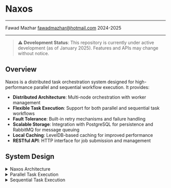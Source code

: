 # Naxos

---

Fawad Mazhar <fawadmazhar@hotmail.com> 2024-2025

---

> ⚠️ **Development Status**: This repository is currently under active development (as of January 2025). Features and APIs may change without notice.

## Overview

Naxos is a distributed task orchestration system designed for high-performance parallel and sequential workflow execution. It provides:

- **Distributed Architecture**: Multi-node orchestration with worker management
- **Flexible Task Execution**: Support for both parallel and sequential task workflows
- **Fault Tolerance**: Built-in retry mechanisms and failure handling
- **Scalable Storage**: Integration with PostgreSQL for persistence and RabbitMQ for message queuing
- **Local Caching**: LevelDB-based caching for improved performance
- **RESTful API**: HTTP interface for job submission and management


## System Design
<details>
  <summary>Naxos Architecture</summary>
  
  ```mermaid
  flowchart TB
    subgraph "API Layer"
      client[Client]
      api[API Server]
    end

    subgraph "Storage Layer"
      pg[(PostgreSQL)]
      rmq[(RabbitMQ)]
    end

    subgraph "Orchestration Layer"
      orch1[Orchestrator Node 1]
      orch2[Orchestrator Node 2]
      
      subgraph "Workers (Node 1)"
        w1[Worker 1]
        w2[Worker 2]
        ldb1[(LevelDB 1)]
      end
      
      subgraph "Workers (Node 2)"
        w3[Worker 1]
        w4[Worker 2]
        ldb2[(LevelDB 2)]
      end
    end

    client -->|HTTP| api
    api -->|Store/Query| pg
    api -->|Enqueue Jobs| rmq
    
    orch1 -->|Spawn| w1
    orch1 -->|Spawn| w2
    orch2 -->|Spawn| w3
    orch2 -->|Spawn| w4
    
    w1 & w2 -->|Cache| ldb1
    w3 & w4 -->|Cache| ldb2
    
    orch1 & orch2 -->|Consume Jobs| rmq
    w1 & w2 & w3 & w4 -->|Read Job Definitions| pg
  ```
</details>

<details>
  <summary>Parallel Task Execution</summary>

  ```mermaid
  graph TD
    task1[Initial Task<br/>MaxRetry: 3<br/>Function: Task1]
    task2[Parallel Task A<br/>MaxRetry: 2<br/>Function: Task2]
    task3[Parallel Task B<br/>MaxRetry: 2<br/>Function: Task3]
    task4[Final Task<br/>MaxRetry: 1<br/>Function: Task4]

    task1 --> task2
    task1 --> task3
    task2 --> task4
    task3 --> task4

    style task1 fill:#fff,stroke:#333,stroke-width:1px
    style task2 fill:#fff,stroke:#333,stroke-width:1px
    style task3 fill:#fff,stroke:#333,stroke-width:1px
    style task4 fill:#fff,stroke:#333,stroke-width:1px
  ```
  This diagram represents a parallel task execution flow where:
  1. `Initial Task` runs first
  2. `Parallel Task A` and `Parallel Task B` run in parallel after `Initial Task` completes
  3. `Final Task` runs only after both parallel tasks complete
  4. Each task has its own retry policy defined by `maxRetry`
</details>

<details>
  <summary>Sequential Task Execution</summary>

  ```mermaid
  graph TD
    task1[First Task<br/>MaxRetry: 3<br/>Function: Task1]
    task2[Second Task<br/>MaxRetry: 2<br/>Function: Task2]
    task3[Third Task<br/>MaxRetry: 1<br/>Function: Task3]

    task1 --> task2
    task2 --> task3

    style task1 fill:#fff,stroke:#333,stroke-width:1px
    style task2 fill:#fff,stroke:#333,stroke-width:1px
    style task3 fill:#fff,stroke:#333,stroke-width:1px
  ```
  This diagram represents a sequential task execution flow where:
  1. `First Task` runs first with 3 retry attempts
  2. `Second Task` starts after successful completion of First Task with 2 retry attempts
  3. `Third Task` executes last with 1 retry attempt
  4. Each task must complete successfully before the next task begins
</details>
